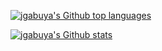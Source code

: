 <p>
  <a href="https://github.com/anuraghazra/github-readme-stats">
    <img align="center" src="https://github-readme-stats.vercel.app/api/top-langs/?username=jgabuya&theme=prussian" alt="jgabuya's Github top languages" />
  </a>
</p>

<p>
  <a href="https://github.com/anuraghazra/github-readme-stats">
    <img align="center" src="https://github-readme-stats.vercel.app/api?username=jgabuya&show_icons=true&theme=prussian&line_height=27" alt="jgabuya's Github stats" />
  </a>
</p>
